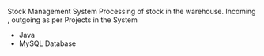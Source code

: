 Stock Management System 
Processing of stock in the warehouse. Incoming , outgoing as per Projects in the System
- Java 
- MySQL Database 
